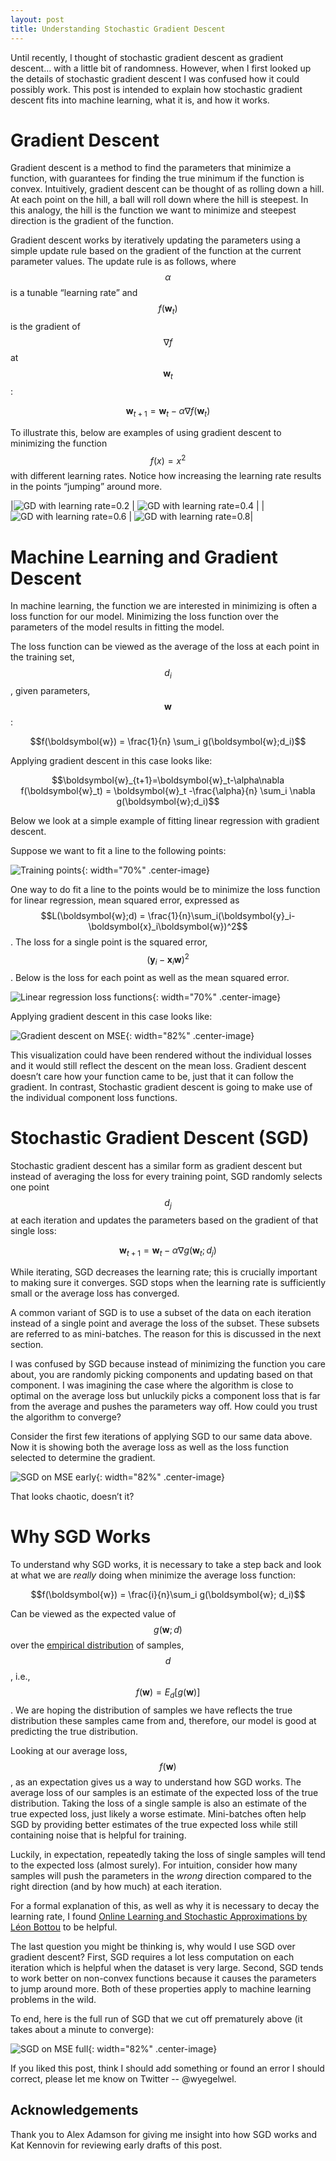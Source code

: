 ```yaml
---
layout: post
title: Understanding Stochastic Gradient Descent
---
```



Until recently, I thought of stochastic gradient descent as gradient descent… with a little bit of randomness. However, when I first looked up the details of stochastic gradient descent I was confused how it could possibly work. This post is intended to explain how stochastic gradient descent fits into machine learning, what it is, and how it works.

# Gradient Descent

Gradient descent is a method to find the parameters that minimize a function, with guarantees for finding the true minimum if the function is convex. Intuitively, gradient descent can be thought of as rolling down a hill. At each point on the hill, a ball will roll down where the hill is steepest. In this analogy, the hill is the function we want to minimize and steepest direction is the gradient of the function.

Gradient descent works by iteratively updating the parameters using a simple update rule based on the gradient of the function at the current parameter values. The update rule is as follows, where $$\alpha$$ is a tunable “learning rate” and $$f(\boldsymbol{w}_t)$$ is the gradient of $$\nabla f$$ at $$\boldsymbol{w}_t$$:

$$\boldsymbol{w}_{t+1}=\boldsymbol{w}_t-\alpha\nabla f(\boldsymbol{w}_t)$$

To illustrate this, below are examples of using gradient descent to minimizing the function $$f(x)=x^2$$ with different learning rates. Notice how increasing the learning rate results in the points “jumping” around more.

|![GD with learning rate=0.2]({{site.base_url}}/images/sgd/gradient_descent_LR_0.2.gif)  | ![GD with learning rate=0.4]({{site.base_url}}/images/sgd/gradient_descent_LR_0.4.gif) |
|![GD with learning rate=0.6]({{site.base_url}}/images/sgd/gradient_descent_LR_0.6.gif)  | ![GD with learning rate=0.8]({{site.base_url}}/images/sgd/gradient_descent_LR_0.8.gif)|

  
# Machine Learning and Gradient Descent

In machine learning, the function we are interested in minimizing is often a loss function for our model. Minimizing the loss function over the parameters of the model results in fitting the model. 

The loss function can be viewed as the average of the loss at each point in the training set, $$d_i$$, given parameters, $$\boldsymbol{w}$$:

$$f(\boldsymbol{w}) = \frac{1}{n} \sum_i g(\boldsymbol{w};d_i)$$

Applying gradient descent in this case looks like:

$$\boldsymbol{w}_{t+1}=\boldsymbol{w}_t-\alpha\nabla f(\boldsymbol{w}_t) = \boldsymbol{w}_t -\frac{\alpha}{n} \sum_i \nabla g(\boldsymbol{w};d_i)$$

Below we look at a simple example of fitting linear regression with gradient descent. 

Suppose we want to fit a line to the following points:

![Training points]({{site.base_url}}/images/sgd/regression_data.png){: width="70%" .center-image}


One way to do fit a line to the points would be to minimize the loss function for linear regression, mean squared error, expressed as $$L(\boldsymbol{w};d) = \frac{1}{n}\sum_i(\boldsymbol{y}_i-\boldsymbol{x}_i\boldsymbol{w})^2$$. The loss for a single point is the squared error, $$(\boldsymbol{y}_i-\boldsymbol{x}_i\boldsymbol{w})^2$$. Below is the loss for each point as well as the mean squared error.

![Linear regression loss functions]({{site.base_url}}/images/sgd/loss_functions.png){: width="70%" .center-image}


Applying gradient descent in this case looks like:

![Gradient descent on MSE]({{site.base_url}}/images/sgd/gradient_descent_MSE_0.5.gif){: width="82%" .center-image}

This visualization could have been rendered without the individual losses and it would still reflect the descent on the mean loss. Gradient descent doesn’t care how your function came to be, just that it can follow the gradient. In contrast, Stochastic gradient descent is going to make use of the individual component loss functions.

# Stochastic Gradient Descent (SGD)

Stochastic gradient descent has a similar form as gradient descent but instead of averaging the loss for every training point, SGD randomly selects one point $$d_j$$ at each iteration and updates the parameters based on the gradient of that single loss:

$$\boldsymbol{w}_{t+1}=\boldsymbol{w}_t-\alpha\nabla g(\boldsymbol{w}_t;d_j)$$

While iterating, SGD decreases the learning rate; this is crucially important to making sure it converges. SGD stops when the learning rate is sufficiently small or the average loss has converged.

A common variant of SGD is to use a subset of the data on each iteration instead of a single point and average the loss of the subset. These subsets are referred to as mini-batches. The reason for this is discussed in the next section.

I was confused by SGD because instead of minimizing the function you care about, you are randomly picking components and updating based on that component. I was imagining the case where the algorithm is close to optimal on the average loss but unluckily picks a component loss that is far from the average and pushes the parameters way off. How could you trust the algorithm to converge?

Consider the first few iterations of applying SGD to our same data above. Now it is showing both the average loss as well as the loss function selected to determine the gradient.

![SGD on MSE early]({{site.base_url}}/images/sgd/SGD_MSE_0.8_early.gif){: width="82%" .center-image}


That looks chaotic, doesn’t it? 

# Why SGD Works

To understand why SGD works, it is necessary to take a step back and look at what we are *really* doing when minimize the average loss function:

$$f(\boldsymbol{w}) = \frac{i}{n}\sum_i g(\boldsymbol{w}; d_i)$$

Can be viewed as the expected value of $$g(\boldsymbol{w};d)$$ over the [empirical distribution](https://en.wikipedia.org/wiki/Empirical_distribution_function) of samples, $$d$$, i.e.,  $$f(\boldsymbol{w}) = E_d[g(\boldsymbol{w})]$$. We are hoping the distribution of samples we have reflects the true distribution these samples came from and, therefore, our model is good at predicting the true distribution. 

Looking at our average loss, $$f(\boldsymbol{w})$$, as an expectation gives us a way to understand how SGD works. The average loss of our samples is an estimate of the expected loss of the true distribution. Taking the loss of a single sample is also an estimate of the true expected loss, just likely a worse estimate. Mini-batches often help SGD by providing better estimates of the true expected loss while still containing noise that is helpful for training.

Luckily, in expectation, repeatedly taking the loss of single samples will tend to the expected loss (almost surely). For intuition, consider how many samples will push the parameters in the *wrong* direction compared to the right direction (and by how much) at each iteration.

For a formal explanation of this, as well as why it is necessary to decay the learning rate, I found [Online Learning and Stochastic Approximations by Léon Bottou](http://leon.bottou.org/publications/pdf/online-1998.pdf) to be helpful.

The last question you might be thinking is, why would I use SGD over gradient descent? First, SGD requires a lot less computation on each iteration which is helpful when the dataset is very large. Second, SGD tends to work better on non-convex functions because it causes the parameters to jump around more. Both of these properties apply to machine learning problems in the wild. 

To end, here is the full run of SGD that we cut off prematurely above (it takes about a minute to converge):

![SGD on MSE full]({{site.base_url}}/images/sgd/SGD_MSE_0.8_full.gif){: width="82%" .center-image}


If you liked this post, think I should add something or found an error I should correct, please let me know on Twitter -- @wyegelwel.

## Acknowledgements

Thank you to Alex Adamson for giving me insight into how SGD works and Kat Kennovin for reviewing early drafts of this post.

